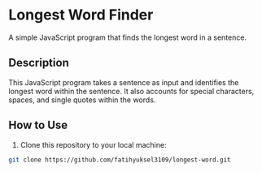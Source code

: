 # Longest Word Finder

A simple JavaScript program that finds the longest word in a sentence.

## Description

This JavaScript program takes a sentence as input and identifies the longest word within the sentence. 
It also accounts for special characters, spaces, and single quotes within the words.

## How to Use

1. Clone this repository to your local machine:

```bash
git clone https://github.com/fatihyuksel3109/longest-word.git
